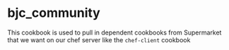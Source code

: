 # bjc_community

This cookbook is used to pull in dependent cookbooks from Supermarket that we want on our chef server like the `chef-client` cookbook

